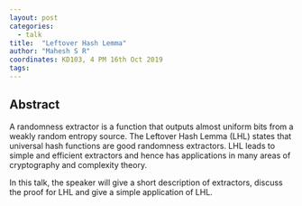 ```yaml
---
layout: post
categories:
  - talk
title:  "Leftover Hash Lemma"
author: "Mahesh S R"
coordinates: KD103, 4 PM 16th Oct 2019
tags: 
---
```

## Abstract

A randomness extractor is a function that outputs almost uniform bits from a weakly random entropy source. The Leftover Hash Lemma (LHL) states that universal hash functions are good randomness extractors. LHL leads to simple and efficient extractors and hence has applications in many areas of cryptography and complexity theory.

In this talk, the speaker will give a short description of extractors, discuss the proof for LHL and give a simple application of LHL.
